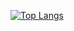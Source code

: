 [![Top Langs](https://github-readme-stats-sigma-ebon.vercel.app/api/top-langs/?username=sj-h4&hide=html)](https://github.com/anuraghazra/github-readme-stats)
